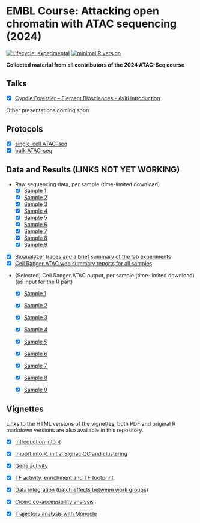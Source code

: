 # EMBL Course: Attacking open chromatin with ATAC sequencing (2024)

[![Lifecycle: experimental](https://img.shields.io/badge/lifecycle-experimental-orange.svg)](https://www.tidyverse.org/lifecycle/#experimental) [![minimal R version](https://img.shields.io/badge/R%3E%253D-4.1.2-6666ff.svg)](https://cran.r-project.org/)

**Collected material from all contributors of the 2024 ATAC-Seq course**

## Talks

-   [x] [Cyndie Forestier – Element Biosciences - Aviti introduction](presentations/ElementBiosciences_Aviti_Introduction.pdf)

Other presentations coming soon

## Protocols

-   [x] [single-cell ATAC-seq](protocols/Single%20Cell%20ATAC-seq%20Protocol)
-   [x] [bulk ATAC-seq](protocols/Bulk%20ATAC-seq%20protocol_not_covered_in%20the_course)

## Data and Results (LINKS NOT YET WORKING)

-   Raw sequencing data, per sample (time-limited download)
    -   [x] [Sample 1](https://www.embl.de/download/zaugg/atac2024/raw/lane1g1.tar)
    -   [x] [Sample 2](https://www.embl.de/download/zaugg/atac2024/raw/lane1g2.tar)
    -   [x] [Sample 3](https://www.embl.de/download/zaugg/atac2024/raw/lane1g3.tar)
    -   [x] [Sample 4](https://www.embl.de/download/zaugg/atac2024/raw/lane1g4.tar)
    -   [x] [Sample 5](https://www.embl.de/download/zaugg/atac2024/raw/lane1g5.tar)
    -   [x] [Sample 6](https://www.embl.de/download/zaugg/atac2024/raw/lane1g6.tar)
    -   [x] [Sample 7](https://www.embl.de/download/zaugg/atac2022/raw/lane1g7.tar)
    -   [x] [Sample 8](https://www.embl.de/download/zaugg/atac2024/raw/lane1g8.tar)
    -   [x] [Sample 9](https://www.embl.de/download/zaugg/atac2024/raw/lane1g9.tar)
-   [x] [Bioanalyzer traces and a brief summary of the lab experiments](results/Bioanalyzer)
-   [x] [Cell Ranger ATAC web summary reports for all samples](results/cellranger)
-   (Selected) Cell Ranger ATAC output, per sample (time-limited download) (as input for the R part)
    -   [x] [Sample 1](https://www.embl.de/download/zaugg/atac2024/cellranger/sample1.tar)
    -   [x] [Sample 2](https://www.embl.de/download/zaugg/atac2024/cellranger/sample2.tar)
    -   [x] [Sample 3](https://www.embl.de/download/zaugg/atac2024/cellranger/sample3.tar)
    -   [x] [Sample 4](https://www.embl.de/download/zaugg/atac2024/cellranger/sample4.tar)
    -   [x] [Sample 5](https://www.embl.de/download/zaugg/atac2024/cellranger/sample5.tar)
    -   [x] [Sample 6](https://www.embl.de/download/zaugg/atac2024/cellranger/sample6.tar)
    -   [x] [Sample 7](https://www.embl.de/download/zaugg/atac2024/cellranger/sample7.tar)
    -   [x] [Sample 8](https://www.embl.de/download/zaugg/atac2024/cellranger/sample8.tar)
    -   [x] [Sample 9](https://www.embl.de/download/zaugg/atac2024/cellranger/sample9.tar)
    

## Vignettes

Links to the HTML versions of the vignettes, both PDF and original R markdown versions are also available in this repository.

-   [x] [Introduction into R](vignettes/0.IntroR.html)
-   [x] [Import into R, initial Signac QC and clustering](vignettes/1.import_QC.html)
-   [x] [Gene activity](vignettes/2a.GeneActivity.html)
-   [x] [TF activity, enrichment and TF footprint](vignettes/2b.TFanalysis.html)
-   [x] [Data integration (batch effects between work groups)](vignettes/2c.DataIntegration.html)
-   [x] [Cicero co-accessibility analysis](vignettes/2d.Cicero.html)
-   [x] [Trajectory analysis with Monocle](vignettes/3a.Monocle.html)

